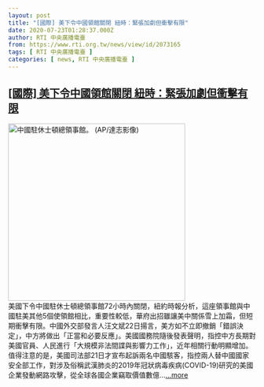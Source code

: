 ```yaml
---
layout: post
title: "[國際] 美下令中國領館關閉 紐時：緊張加劇但衝擊有限"
date: 2020-07-23T01:28:37.000Z
author: RTI 中央廣播電臺
from: https://www.rti.org.tw/news/view/id/2073165
tags: [ RTI 中央廣播電臺 ]
categories: [ news, RTI 中央廣播電臺 ]
---
```

<!--1595467717000-->
[[國際] 美下令中國領館關閉 紐時：緊張加劇但衝擊有限](https://www.rti.org.tw/news/view/id/2073165)
------

<div>
<img src="https://static.rti.org.tw/assets/thumbnails/2020/07/23/6ea8d4979d0fdc708b04012a4c3cce19.jpg" width="360" alt="中國駐休士頓總領事館。 (AP/達志影像)" title="中國駐休士頓總領事館。 (AP/達志影像)"><br>美國下令中國駐休士頓總領事館72小時內關閉，紐約時報分析，這座領事館與中國駐美其他5個使領館相比，重要性較低，華府出招雖讓美中關係雪上加霜，但短期衝擊有限。中國外交部發言人汪文斌22日揚言，美方如不立即撤銷「錯誤決定」，中方將做出「正當和必要反應」。美國國務院隨後發表聲明，指控中方長期對美國官員、人民進行「大規模非法間諜與影響力工作」，近年相關行動明顯增加。值得注意的是，美國司法部21日才宣布起訴兩名中國駭客，指控兩人替中國國家安全部工作，對涉及俗稱武漢肺炎的2019年冠狀病毒疾病(COVID-19)研究的美國企業發動網路攻擊，從全球各國企業竊取價值數億...<a target="_blank" href="https://www.rti.org.tw/news/view/id/2073165">...more</a>
</div>
